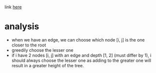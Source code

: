 link [here](https://leetcode.com/problems/minimum-height-trees/?envType=daily-question&envId=2024-04-23)
# analysis

- when we have an edge, we can choose which node [i, j] is the one closer to the root
- greedily choose the lesser one 
- if i have 2 nodes [i, j] with an edge and depth [1, 2] (must differ by 1), i should always choose the lesser one as adding to the greater one will result in a greater height of the tree. 